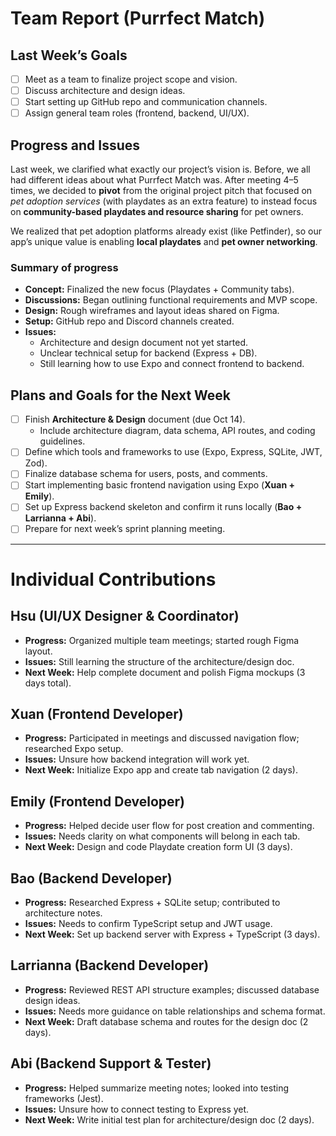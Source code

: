 # Team Report (Purrfect Match)

## Last Week’s Goals
- [ ] Meet as a team to finalize project scope and vision.  
- [ ] Discuss architecture and design ideas.  
- [ ] Start setting up GitHub repo and communication channels.  
- [ ] Assign general team roles (frontend, backend, UI/UX).  

## Progress and Issues
Last week, we clarified what exactly our project’s vision is. Before, we all had different ideas about what Purrfect Match was. After meeting 4–5 times, we decided to **pivot** from the original project pitch that focused on *pet adoption services* (with playdates as an extra feature) to instead focus on **community-based playdates and resource sharing** for pet owners.

We realized that pet adoption platforms already exist (like Petfinder), so our app’s unique value is enabling **local playdates** and **pet owner networking**.  

### Summary of progress
- **Concept:** Finalized the new focus (Playdates + Community tabs).  
- **Discussions:** Began outlining functional requirements and MVP scope.  
- **Design:** Rough wireframes and layout ideas shared on Figma.  
- **Setup:** GitHub repo and Discord channels created.  
- **Issues:**  
  - Architecture and design document not yet started.  
  - Unclear technical setup for backend (Express + DB).  
  - Still learning how to use Expo and connect frontend to backend.

## Plans and Goals for the Next Week
- [ ] Finish **Architecture & Design** document (due Oct 14).  
  - Include architecture diagram, data schema, API routes, and coding guidelines.  
- [ ] Define which tools and frameworks to use (Expo, Express, SQLite, JWT, Zod).  
- [ ] Finalize database schema for users, posts, and comments.  
- [ ] Start implementing basic frontend navigation using Expo (**Xuan + Emily**).  
- [ ] Set up Express backend skeleton and confirm it runs locally (**Bao + Larrianna + Abi**).  
- [ ] Prepare for next week’s sprint planning meeting.

---

# Individual Contributions

## Hsu (UI/UX Designer & Coordinator)
- **Progress:** Organized multiple team meetings; started rough Figma layout.  
- **Issues:** Still learning the structure of the architecture/design doc.  
- **Next Week:** Help complete document and polish Figma mockups (3 days total).

## Xuan (Frontend Developer)
- **Progress:** Participated in meetings and discussed navigation flow; researched Expo setup.  
- **Issues:** Unsure how backend integration will work yet.  
- **Next Week:** Initialize Expo app and create tab navigation (2 days).

## Emily (Frontend Developer)
- **Progress:** Helped decide user flow for post creation and commenting.  
- **Issues:** Needs clarity on what components will belong in each tab.  
- **Next Week:** Design and code Playdate creation form UI (3 days).

## Bao (Backend Developer)
- **Progress:** Researched Express + SQLite setup; contributed to architecture notes.  
- **Issues:** Needs to confirm TypeScript setup and JWT usage.  
- **Next Week:** Set up backend server with Express + TypeScript (3 days).

## Larrianna (Backend Developer)
- **Progress:** Reviewed REST API structure examples; discussed database design ideas.  
- **Issues:** Needs more guidance on table relationships and schema format.  
- **Next Week:** Draft database schema and routes for the design doc (2 days).

## Abi (Backend Support & Tester)
- **Progress:** Helped summarize meeting notes; looked into testing frameworks (Jest).  
- **Issues:** Unsure how to connect testing to Express yet.  
- **Next Week:** Write initial test plan for architecture/design doc (2 days).
